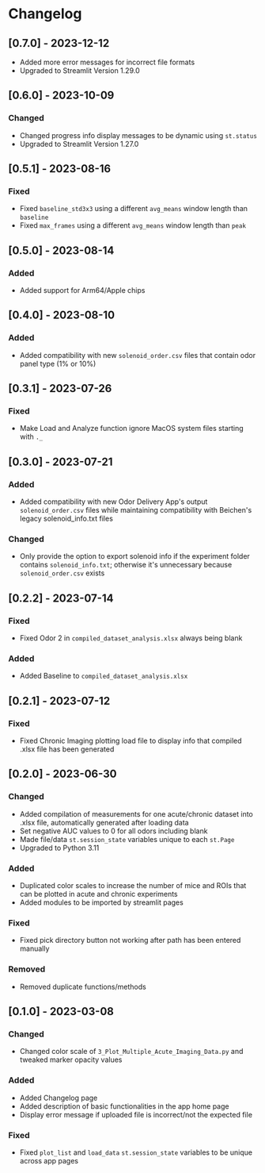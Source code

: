 # Changelog

## [0.7.0] - 2023-12-12

- Added more error messages for incorrect file formats
- Upgraded to Streamlit Version 1.29.0

## [0.6.0] - 2023-10-09

### Changed

- Changed progress info display messages to be dynamic using `st.status`
- Upgraded to Streamlit Version 1.27.0

## [0.5.1] - 2023-08-16

### Fixed

- Fixed `baseline_std3x3` using a different `avg_means` window length than `baseline`
- Fixed `max_frames` using a different `avg_means` window length than `peak`

## [0.5.0] - 2023-08-14

### Added

- Added support for Arm64/Apple chips

## [0.4.0] - 2023-08-10

### Added

- Added compatibility with new `solenoid_order.csv` files that contain odor panel type (1% or 10%)

## [0.3.1] - 2023-07-26

### Fixed

- Make Load and Analyze function ignore MacOS system files starting with `._`

## [0.3.0] - 2023-07-21

### Added

- Added compatibility with new Odor Delivery App's output `solenoid_order.csv` files while maintaining compatibility with Beichen's legacy solenoid_info.txt files

### Changed

- Only provide the option to export solenoid info if the experiment folder contains `solenoid_info.txt`; otherwise it's unnecessary because `solenoid_order.csv` exists

## [0.2.2] - 2023-07-14

### Fixed

- Fixed Odor 2 in `compiled_dataset_analysis.xlsx` always being blank

### Added

- Added Baseline to `compiled_dataset_analysis.xlsx`

## [0.2.1] - 2023-07-12

### Fixed

- Fixed Chronic Imaging plotting load file to display info that compiled .xlsx file has been generated

## [0.2.0] - 2023-06-30

### Changed

- Added compilation of measurements for one acute/chronic dataset into .xlsx file, automatically generated after loading data
- Set negative AUC values to 0 for all odors including blank
- Made file/data `st.session_state` variables unique to each `st.Page`
- Upgraded to Python 3.11

### Added

- Duplicated color scales to increase the number of mice and ROIs that can be plotted in acute and chronic experiments
- Added modules to be imported by streamlit pages

### Fixed

- Fixed pick directory button not working after path has been entered manually

### Removed

- Removed duplicate functions/methods

## [0.1.0] - 2023-03-08

### Changed

- Changed color scale of `3_Plot_Multiple_Acute_Imaging_Data.py` and tweaked marker opacity values

### Added

- Added Changelog page
- Added description of basic functionalities in the app home page
- Display error message if uploaded file is incorrect/not the expected file

### Fixed

- Fixed `plot_list` and `load_data` `st.session_state` variables to be unique across app pages
